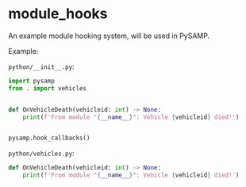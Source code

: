 module_hooks
============

An example module hooking system, will be used in PySAMP.

Example:

`python/__init__.py`:

```py
import pysamp
from . import vehicles


def OnVehicleDeath(vehicleid: int) -> None:
    print(f'From module "{__name__}": Vehicle {vehicleid} died!')


pysamp.hook_callbacks()
```

`python/vehicles.py`:

```py
def OnVehicleDeath(vehicleid: int) -> None:
    print(f'From module "{__name__}": Vehicle {vehicleid} died!')
```
